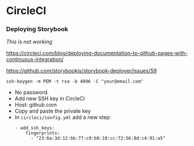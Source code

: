 # CircleCI

### Deploying Storybook

_This is not working_

https://circleci.com/blog/deploying-documentation-to-github-pages-with-continuous-integration/

https://github.com/storybookjs/storybook-deployer/issues/59


```
ssh-keygen -m PEM -t rsa -b 4096 -C "your@email.com"
```

- No password.
- Add new SSH key in CircleCI
- Host: github.com
- Copy and paste the private key
- In `circleci/config.yml` add a new step:
  ```
  - add_ssh_keys:
      fingerprints:
        - "23:6a:3d:12:bb:77:c0:b8:18:cc:72:56:8d:c4:91:a5"
  ```
